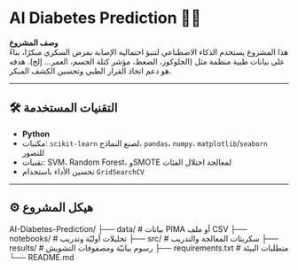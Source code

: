 # AI Diabetes Prediction 🤖🍬

**وصف المشروع**  
هذا المشروع يستخدم الذكاء الاصطناعي لتنبؤ احتمالية الإصابة بمرض السكري مبكرًا، بناءً على بيانات طبية منظمة مثل (الجلوكوز، الضغط، مؤشر كتلة الجسم، العمر… إلخ). هدفه هو دعم اتخاذ القرار الطبي وتحسين الكشف المبكر.

---

## 🛠️ التقنيات المستخدمة

- **Python**  
- مكتبات: `scikit-learn` لصنع النماذج، `pandas`، `numpy`، `matplotlib`/`seaborn` للتصور  
- تقنيات: SVM، Random Forest، وSMOTE لمعالجة اختلال الفئات  
- تحسين الأداء باستخدام `GridSearchCV`

---

## ⚙️ هيكل المشروع

AI-Diabetes-Prediction/
├── data/ # بيانات PIMA أو ملف CSV
├── notebooks/ # تحليلات أوليّة وتدريب
├── src/ # سكربتات المعالجة والتدريب
├── results/ # رسوم بيانيّة ومصفوفات التشويش
├── requirements.txt # متطلبات البيئة
└── README.md

